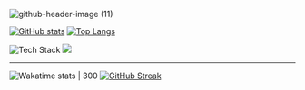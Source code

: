 ![github-header-image (11)](https://github.com/krios2146/krios2146/assets/91407999/3750953e-cfdb-420b-84be-59ff79dae164)


[![GitHub stats](https://github-readme-stats.vercel.app/api?username=krios2146&count_private=true&show_icons=true&theme=github_dark&hide_border=true&show=prs_merged_percentage#gh-dark-mode-only)](https://github.com/anuraghazra/github-readme-stats)
[![Top Langs](https://github-readme-stats.vercel.app/api/top-langs/?username=krios2146&size_weight=1&count_weight=0&layout=donut&theme=github_dark&hide_border=true&hide=jupyter%20notebook,html,css,dockerfile,c%23)](https://github.com/anuraghazra/github-readme-stats)

![Tech Stack](https://github-readme-tech-stack.vercel.app/api/cards?showBorder=false&title=Tech%20Stack&lineCount=1&line1=spring,spring,auto;spring%20boot,spring%20boot,auto;docker,docker,auto;hibernate,hibernate,59666C;postgresql,postgresql,auto;vue.js,vue,auto;&width=780)
![](https://hit.yhype.me/github/profile?user_id=91407999)

---

![Wakatime stats | 300](https://github-readme-stats.vercel.app/api/wakatime?username=krios2146&theme=github_dark&layout=compact&langs_count=6&hide_border=true&hide=html,yaml)
[![GitHub Streak](https://streak-stats.demolab.com?user=krios2146&theme=github-dark&hide_border=true&fire=39D353&stroke=B1BAC400&dates=8B949E&ring=388bfd&card_width=340)](https://git.io/streak-stats)

<!-- Tech Stack 
[![Spring](https://img.shields.io/badge/spring-161b22?style=for-the-badge&logo=spring)](https://spring.io)
[![Spring Boot](https://img.shields.io/badge/spring_boot-161b22?style=for-the-badge&logo=springboot)](https://spring.io/projects/spring-boot)
[![Docker](https://img.shields.io/badge/docker-161b22?style=for-the-badge&logo=docker)](https://www.docker.com)
[![Hibernate](https://img.shields.io/badge/hibernate-161b22?style=for-the-badge&logo=hibernate)](https://hibernate.org)
[![PostgreSQL](https://img.shields.io/badge/postgresql-161b22?style=for-the-badge&logo=postgresql)](https://www.postgresql.org)
[![Vue](https://img.shields.io/badge/vue-161b22?style=for-the-badge&logo=vue.js)](https://vuejs.org)
-->

<!--
- 🔭 I’m currently working on ...
- 🌱 I’m currently learning ...
- 👯 I’m looking to collaborate on ...
- 🤔 I’m looking for help with ...
- 💬 Ask me about ...
- 📫 How to reach me: ...
- 😄 Pronouns: ...
- ⚡ Fun fact: ...
-->
